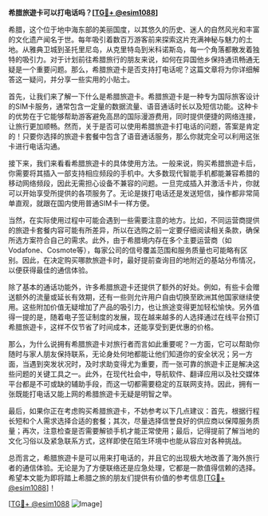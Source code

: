 **希腊旅遊卡可以打电话吗？[[TG💪+ @esim1088](https://t.me/s/esim1088)]**

希腊，这个位于地中海东部的美丽国度，以其悠久的历史、迷人的自然风光和丰富的文化遗产闻名于世。每年吸引着数百万游客前来探索这片充满神秘与魅力的土地。从雅典卫城到圣托里尼岛，从克里特岛到米科诺斯岛，每一个角落都散发着独特的吸引力。对于计划前往希腊旅行的朋友来说，如何在异国他乡保持通讯畅通无疑是一个重要问题。那么，希腊旅遊卡是否支持打电话呢？这篇文章将为你详细解答这一疑问，并分享一些实用的小贴士。

首先，让我们来了解一下什么是希腊旅遊卡。希腊旅遊卡是一种专为国际旅客设计的SIM卡服务，通常包含一定量的数据流量、语音通话时长以及短信功能。这种卡的优势在于它能够帮助游客避免高昂的国际漫游费用，同时提供便捷的网络连接，让旅行更加顺畅。然而，关于是否可以使用希腊旅遊卡打电话的问题，答案是肯定的！只要你选择的旅遊卡套餐中包含了语音通话服务，那么你就完全可以利用这张卡进行电话沟通。

接下来，我们来看看希腊旅遊卡的具体使用方法。一般来说，购买希腊旅遊卡后，你需要将其插入一部支持相应频段的手机中。大多数现代智能手机都能兼容希腊的移动网络频段，因此无需担心设备不兼容的问题。一旦完成插入并激活卡片，你就可以开始享受所提供的各项服务了。无论是拨打电话还是发送短信，操作都非常简单直观，就跟在国内使用普通SIM卡一样方便。

当然，在实际使用过程中可能会遇到一些需要注意的地方。比如，不同运营商提供的旅遊卡套餐内容可能有所差异，所以在选购之前一定要仔细阅读相关条款，确保所选方案符合自己的需求。此外，由于希腊境内存在多个主要运营商（如Vodafone、Cosmote等），每家公司的信号覆盖范围和服务质量也可能略有区别。因此，在决定购买哪款旅遊卡时，最好提前查询目的地附近的基站分布情况，以便获得最佳的通信体验。

除了基本的通话功能外，许多希腊旅遊卡还提供了额外的好处。例如，有些卡会赠送额外的流量或延长有效期，还有一些则允许用户自由切换至欧洲其他国家继续使用。这些附加价值无疑增加了产品的吸引力，也让旅途变得更加轻松愉快。另外值得一提的是，随着电子签证制度的发展，现在越来越多的人选择通过在线平台预订希腊旅遊卡，这样不仅节省了时间成本，还能享受到更优惠的价格。

那么，为什么说拥有希腊旅遊卡对旅行者而言如此重要呢？一方面，它可以帮助你随时与家人朋友保持联系，无论身处何地都能让他们知道你的安全状况；另一方面，当遇到突发状况时，及时求助变得尤为重要，而一张可靠的旅遊卡正是解决这些问题的关键工具之一。此外，在现代社会中，导航软件、翻译应用以及社交媒体平台都是不可或缺的辅助手段，而这一切都需要稳定的互联网支持。因此，拥有一张既能打电话又能上网的希腊旅遊卡无疑是明智之举。

最后，如果你正在考虑购买希腊旅遊卡，不妨参考以下几点建议：首先，根据行程长短和个人需求选择合适的套餐；其次，尽量选择信誉良好的供应商以保障服务质量；再次，注意检查是否需要解锁手机才能正常使用；最后，记得提前了解当地的文化习俗以及紧急联系方式，这样即使在陌生环境中也能从容应对各种挑战。

总而言之，希腊旅遊卡是可以用来打电话的，并且它的出现极大地改善了海外旅行者的通信体验。无论是为了方便联络还是应急处理，它都是一款值得信赖的选择。希望本文能为即将踏上希腊之旅的朋友们提供有价值的参考信息[[TG💪+ @esim1088](https://t.me/s/esim1088)]！

[[TG💪+ @esim1088](https://t.me/s/esim1088) ![Image](https://i.postimg.cc/4NQfJmqS/Snipaste-2025-05-13-00-14-12.png)]